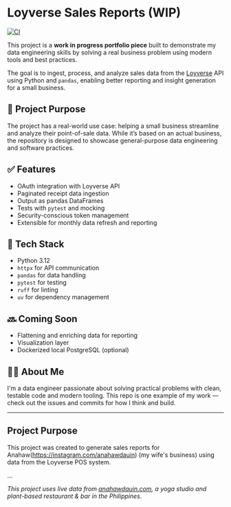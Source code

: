 # Loyverse Sales Reports (WIP)

[![CI](https://github.com/tdamb5942/loyverse-sales-reports/actions/workflows/ci.yml/badge.svg)](https://github.com/tdamb5942/loyverse-sales-reports/actions/workflows/ci.yml)

This project is a **work in progress portfolio piece** built to demonstrate my data engineering skills by solving a real business problem using modern tools and best practices.

The goal is to ingest, process, and analyze sales data from the [Loyverse](https://www.loyverse.com/) API using Python and `pandas`, enabling better reporting and insight generation for a small business.

## 🔧 Project Purpose

The project has a real-world use case: helping a small business streamline and analyze their point-of-sale data. While it’s based on an actual business, the repository is designed to showcase general-purpose data engineering and software practices.

## ✅ Features

- OAuth integration with Loyverse API
- Paginated receipt data ingestion
- Output as pandas DataFrames
- Tests with `pytest` and mocking
- Security-conscious token management
- Extensible for monthly data refresh and reporting

## 🚀 Tech Stack

- Python 3.12
- `httpx` for API communication
- `pandas` for data handling
- `pytest` for testing
- `ruff` for linting
- `uv` for dependency management

## 🔜 Coming Soon

- Flattening and enriching data for reporting
- Visualization layer
- Dockerized local PostgreSQL (optional)

## 🙋‍♂️ About Me

I'm a data engineer passionate about solving practical problems with clean, testable code and modern tooling. This repo is one example of my work — check out the issues and commits for how I think and build.

---

## Project Purpose

This project was created to generate sales reports for Anahaw(https://instagram.com/anahawdauin) (my wife's business) using data from the Loyverse POS system.

...

*This project uses live data from [anahawdauin.com](https://www.anahawdauin.com), a yoga studio and plant-based restaurant & bar in the Philippines.*